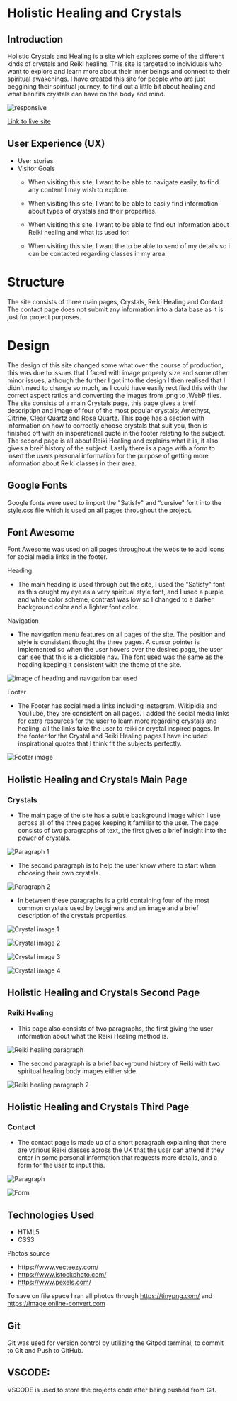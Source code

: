 # Holistic Healing and Crystals
## Introduction
Holistic Crystals and Healing is a site which explores some of the different kinds of crystals and Reiki healing. This site is targeted to individuals who want to explore and learn more about their inner beings and connect to their spiritual awakenings. I have created this site for people who are just beggining their spiritual journey, to find out a little bit about healing and what benifits crystals can have on the body and mind.

![responsive](./assets/images/responsive.png)

[Link to live site](https://charleyjo.github.io/portfolio-project-one/)

## User Experience (UX)
* User stories
* Visitor Goals
    * When visiting this site, I want to be able to navigate easily, to find any content I may wish to explore.

    * When visiting this site, I want to be able to easily find information about types of crystals and their properties.

    * When visiting this site, I want to be able to find out information about Reiki healing and what its used for.

    * When visiting this site, I want the to be able to send of my details so i can be contacted regarding classes in my area.

# Structure
The site consists of three main pages, Crystals, Reiki Healing and Contact. The contact page does not submit any information into a data base as it is just for project purposes.

# Design
The design of this site changed some what over the course of production, this was due to issues that I faced with image property size and some other minor issues, although the further I got into the design I then realised that I didn't need to change so much, as I could have easily rectified this with the correct aspect ratios and converting the images from .png to .WebP files.
The site consists of a main Crystals page, this page gives a breif descriptipn and image of four of the most popular crystals; Amethyst, Citrine, Clear Quartz and Rose Quartz. This page has a section with information on how to correctly choose crystals that suit you, then is finished off with an insperational quote in the footer relating to the subject. The second page is all about Reiki Healing and explains what it is, it also gives a breif history of the subject. Lastly there is a page with a form to insert the users personal information for the purpose of getting more information about Reiki classes in their area.

## Google Fonts
Google fonts were used to import the "Satisfy" and “cursive" font into the style.css file which is used on all pages throughout the project. 
## Font Awesome
Font Awesome was used on all pages throughout the website to add icons for social media links in the footer.

Heading 
* The main heading is used through out the site, I used the "Satisfy" font as this caught my eye as a very spiritual style font, and I used a purple and white color scheme, contrast was low so I changed to a darker background color and a lighter font color. 

Navigation
* The navigation menu features on all pages of the site. The position and style is consistent thought the three pages. A cursor pointer is implemented so when the user hovers over the desired page, the user can see that this is a clickable nav. The font used was the same as the heading keeping it consistent with the theme of the site.

![image of heading and navigation bar used](./assets/images/heading.png)

Footer
* The Footer has social media links including Instagram, Wikipidia and YouTube, they are consistent on all pages. I added the social media links for extra resources for the user to learn more regarding crystals and healing, all the links take the user to reiki or crystal inspired pages. In the footer for the Crystal and Reiki Healing pages I have included inspirational quotes that I think fit the subjects perfectly.

![Footer image](./assets/images/footer.png)


## Holistic Healing and Crystals Main Page

### Crystals

* The main page of the site has a subtle background image which I use across all of the three pages keeping it familiar to the user. The page consists of two paragraphs of text, the first gives a brief insight into the power of crystals.

![Paragraph 1](./assets/images/power-of-crystals.png)

 * The second paragraph is to help the user know where to start when choosing their own crystals.

 ![Paragraph 2](./assets/images/readme-choosing-crystals.png)

*  In between these paragraphs is a grid containing four of the most common crystals used by begginers and an image and a brief description of the crystals properties.

![Crystal image 1](./assets/images/readme-amethyst.png)

![Crystal image 2](./assets/images/readme-clear-quartz.png)

![Crystal image 3](./assets/images/readme-rose-quartz.png)

![Crystal image 4](./assets/images/readme-citrine.png)

## Holistic Healing and Crystals Second Page

### Reiki Healing

* This page also consists of two paragraphs, the first giving the user information about what the Reiki Healing method is.

![Reiki healing paragraph](./assets/images/readme-reiki-healing.png)

* The second paragraph is a brief background history of Reiki with two spiritual healing body images either side.

![Reiki healing paragraph 2](./assets/images/readme-history-of-reiki.png)

## Holistic Healing and Crystals Third Page

### Contact

* The contact page is made up of a short paragraph explaining that there are various Reiki classes across the UK that the user can attend if they enter in some personal information that requests more details, and a form for the user to input this.

![Paragraph](./assets/images/form-para.png)

![Form](./assets/images/form.png)

## Technologies Used

* HTML5
* CSS3

Photos source
 * https://www.vecteezy.com/
 * https://www.istockphoto.com/
 * https://www.pexels.com/

  To save on file space I ran all photos through https://tinypng.com/ and 
  https://image.online-convert.com

  ## Git
Git was used for version control by utilizing the Gitpod terminal, to commit to Git and Push to GitHub.
## VSCODE:
VSCODE is used to store the projects code after being pushed from Git.
 